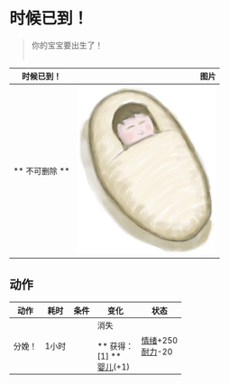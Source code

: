 # 时候已到！  
> 你的宝宝要出生了！<br><br>  
  
  时候已到！  |   图片   
 ----  |  ----:   
 ** 不可删除 **  |  <img decoding="async" src="Sprite/Baby.png" href="a.md" style="max-width:300px;max-height:300px;">   
  
## 动作  
动作  |  耗时  |  条件  |  变化  |  状态  
----  |  ----  |  ----  |  ----  |  ----  
分娩！<br>  |  1小时  |    |  消失<br><br>** 获得： **<br>** [1] **<br>  [婴儿](Baby.md)(+1)<br>  |  [情绪](Morale.md)+250<br>[耐力](Stamina.md)-20  
